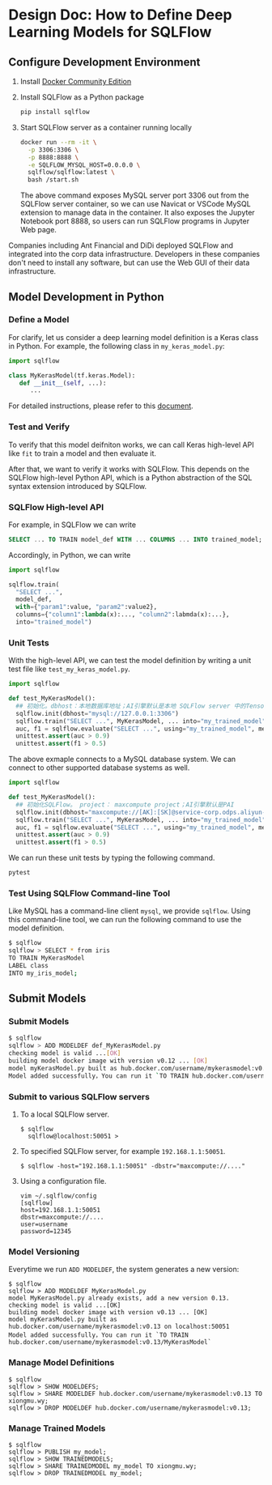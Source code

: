 # Design Doc: How to Define Deep Learning Models for SQLFlow

## Configure Development Environment

1. Install [Docker Community Edition](https://docs.docker.com/install/)

2. Install SQLFlow as a Python package

   ```bash
   pip install sqlflow
   ```

3. Start SQLFlow server as a container running locally

   ```bash
   docker run --rm -it \
     -p 3306:3306 \
     -p 8888:8888 \
     -e SQLFLOW_MYSQL_HOST=0.0.0.0 \
     sqlflow/sqlflow:latest \
     bash /start.sh
   ```

   The above command exposes MySQL server port 3306 out from the
   SQLFlow server container, so we can use Navicat or VSCode MySQL
   extension to manage data in the container.  It also exposes the
   Jupyter Notebook port 8888, so users can run SQLFlow programs in
   Jupyter Web page.

Companies including Ant Financial and DiDi deployed SQLFlow and
integrated into the corp data infrastructure.  Developers in these
companies don't need to install any software, but can use the Web GUI
of their data infrastructure.

## Model Development in Python

### Define a Model

For clarify, let us consider a deep learning model definition is a
Keras class in Python.  For example, the following class in
`my_keras_model.py`:

```python
import sqlflow

class MyKerasModel(tf.keras.Model):
   def __init__(self, ...):
      ...
```

For detailed instructions, please refer to this
[document](https://github.com/sql-machine-learning/models/blob/develop/doc/customized%2Bmodel.md).

### Test and Verify

To verify that this model deifniton works, we can call Keras
high-level API like `fit` to train a model and then evaluate it.

After that, we want to verify it works with SQLFlow.  This depends on
the SQLFlow high-level Python API, which is a Python abstraction of
the SQL syntax extension introduced by SQLFlow.

### SQLFlow High-level API

For example, in SQLFlow we can write

```sql
SELECT ... TO TRAIN model_def WITH ... COLUMNS ... INTO trained_model;
```

Accordingly, in Python, we can write

```python
import sqlflow

sqlflow.train(
  "SELECT ...",
  model_def,
  with={"param1":value, "param2":value2},
  columns={"column1":lambda(x):..., "column2":labmda(x):...},
  into="trained_model")
```

### Unit Tests

With the high-level API, we can test the model definition by writing a
unit test file like `test_my_keras_model.py`.

```python
import sqlflow

def test_MyKerasModel():
  ## 初始化。dbhost：本地数据库地址；AI引擎默认是本地 SQLFlow server 中的TensorFlow, XGBoost等
  sqlflow.init(dbhost="mysql://127.0.0.1:3306")
  sqlflow.train("SELECT ...", MyKerasModel, ... into="my_trained_model")
  auc, f1 = sqlflow.evaluate("SELECT ...", using="my_trained_model", metric=["AUC", "F1"])
  unittest.assert(auc > 0.9)
  unittest.assert(f1 > 0.5)
```

The above exmaple connects to a MySQL database system.  We can connect
to other supported database systems as well.

```python
import sqlflow

def test_MyKerasModel():
  ## 初始化SQLFlow。 project： maxcompute project；AI引擎默认是PAI
  sqlflow.init(dbhost="maxcompute://[AK]:[SK]@service-corp.odps.aliyun-inc.com/api?curr_project=alifin_jtest_dev&scheme=http")
  sqlflow.train("SELECT ...", MyKerasModel, ... into="my_trained_model")
  auc, f1 = sqlflow.evaluate("SELECT ...", using="my_trained_model", metric=["AUC", "F1"])
  unittest.assert(auc > 0.9)
  unittest.assert(f1 > 0.5)
```

We can run these unit tests by typing the following command.

```bash
pytest
```

### Test Using SQLFlow Command-line Tool

Like MySQL has a command-line client `mysql`, we provide `sqlflow`.
Using this command-line tool, we can run the following command to use
the model definition.

```bash
$ sqlflow
sqlflow > SELECT * from iris
TO TRAIN MyKerasModel
LABEL class
INTO my_iris_model;
```

## Submit Models


### Submit Models

```bash
$ sqlflow
sqlflow > ADD MODELDEF def_MyKerasModel.py
checking model is valid ...[OK]
building model docker image with version v0.12 ... [OK]
model myKerasModel.py built as hub.docker.com/username/mykerasmodel:v0.12 on localhost:50051
Model added successfully，You can run it `TO TRAIN hub.docker.com/username/mykerasmodel:v0.12/MyKerasModel`
```

### Submit to various SQLFlow servers

1. To a local SQLFlow server.

   ```text
   $ sqlflow
     sqlflow@localhost:50051 >
   ```

2. To specified SQLFlow server, for example `192.168.1.1:50051`.

   ```text
   $ sqlflow -host="192.168.1.1:50051" -dbstr="maxcompute://...."
   ```

3. Using a configuration file.

   ```text
   vim ~/.sqlflow/config
   [sqlflow]
   host=192.168.1.1:50051
   dbstr=maxcompute://....
   user=username
   password=12345
   ```

### Model Versioning

Everytime we run `ADD MODELDEF`, the system generates a new version:

```text
$ sqlflow
sqlflow > ADD MODELDEF MyKerasModel.py
model MyKerasModel.py already exists, add a new version 0.13.
checking model is valid ...[OK]
building model docker image with version v0.13 ... [OK]
model myKerasModel.py built as hub.docker.com/username/mykerasmodel:v0.13 on localhost:50051
Model added successfully，You can run it `TO TRAIN hub.docker.com/username/mykerasmodel:v0.13/MyKerasModel`
```

### Manage Model Definitions

```text
$ sqlflow
sqlflow > SHOW MODELDEFS;
sqlflow > SHARE MODELDEF hub.docker.com/username/mykerasmodel:v0.13 TO xiongmu.wy;
sqlflow > DROP MODELDEF hub.docker.com/username/mykerasmodel:v0.13;
```

### Manage Trained Models

```text
$ sqlflow
sqlflow > PUBLISH my_model;
sqlflow > SHOW TRAINEDMODELS;
sqlflow > SHARE TRAINEDMODEL my_model TO xiongmu.wy;
sqlflow > DROP TRAINEDMODEL my_model;
```
